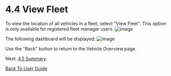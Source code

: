 # 4.4 View Fleet

To view the location of all vehicles in a fleet, select "View Fleet". This option is only available for registered fleet manager users.
![image](https://user-images.githubusercontent.com/112486258/212982423-4b356c2d-abfc-4af3-9115-e70ef7481ebd.png)

The following dashboard will be displayed:
![image](https://user-images.githubusercontent.com/112486258/212982596-a89da8e0-4660-4158-915b-d82f37de5f21.png)

Use the "Back" button to return to the Vehicle Overview page.


Next: [4.5 Summary](https://github.com/rlogsdon7/Metaverse-Maintenance/blob/main/UserDocs/Viewing%20Vehicle%20Data%20Summary.md)

[Back To User Guide](https://github.com/rlogsdon7/Metaverse-Maintenance/blob/main/UserDocs.md)
